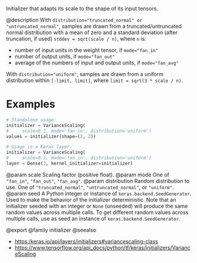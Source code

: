 Initializer that adapts its scale to the shape of its input tensors.

@description
With `distribution="truncated_normal" or "untruncated_normal"`, samples are
drawn from a truncated/untruncated normal distribution with a mean of zero
and a standard deviation (after truncation, if used) `stddev = sqrt(scale /
n)`, where `n` is:

- number of input units in the weight tensor, if `mode="fan_in"`
- number of output units, if `mode="fan_out"`
- average of the numbers of input and output units, if `mode="fan_avg"`

With `distribution="uniform"`, samples are drawn from a uniform distribution
within `[-limit, limit]`, where `limit = sqrt(3 * scale / n)`.

# Examples
```python
# Standalone usage:
initializer = VarianceScaling(
#     scale=0.1, mode='fan_in', distribution='uniform')
values = initializer(shape=(2, 2))
```

```python
# Usage in a Keras layer:
initializer = VarianceScaling(
#     scale=0.1, mode='fan_in', distribution='uniform')
layer = Dense(3, kernel_initializer=initializer)
```

@param scale Scaling factor (positive float).
@param mode One of `"fan_in"`, `"fan_out"`, `"fan_avg"`.
@param distribution Random distribution to use.
    One of `"truncated_normal"`, `"untruncated_normal"`, or `"uniform"`.
@param seed A Python integer or instance of
    `keras.backend.SeedGenerator`.
    Used to make the behavior of the initializer
    deterministic. Note that an initializer seeded with an integer
    or `None` (unseeded) will produce the same random values
    across multiple calls. To get different random values
    across multiple calls, use as seed an instance
    of `keras.backend.SeedGenerator`.

@export
@family initializer
@seealso
+ <https:/keras.io/api/layers/initializers#variancescaling-class>
+ <https://www.tensorflow.org/api_docs/python/tf/keras/initializers/VarianceScaling>
